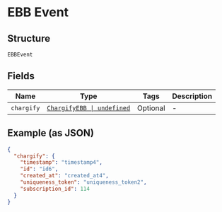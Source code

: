 
# EBB Event

## Structure

`EBBEvent`

## Fields

| Name | Type | Tags | Description |
|  --- | --- | --- | --- |
| `chargify` | [`ChargifyEBB \| undefined`](../../doc/models/chargify-ebb.md) | Optional | - |

## Example (as JSON)

```json
{
  "chargify": {
    "timestamp": "timestamp4",
    "id": "id6",
    "created_at": "created_at4",
    "uniqueness_token": "uniqueness_token2",
    "subscription_id": 114
  }
}
```

